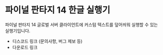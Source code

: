 # 파이널 판타지 14 한글 실행기

파이널 판타지 14 글로벌 서버 클라이언트에 커스텀 텍스트를 덮어씌워 실행할 수 있는 실행기입니다.

- 디스코드 링크 (문의사항, 버그 제보 등)
- 다운로드 링크
